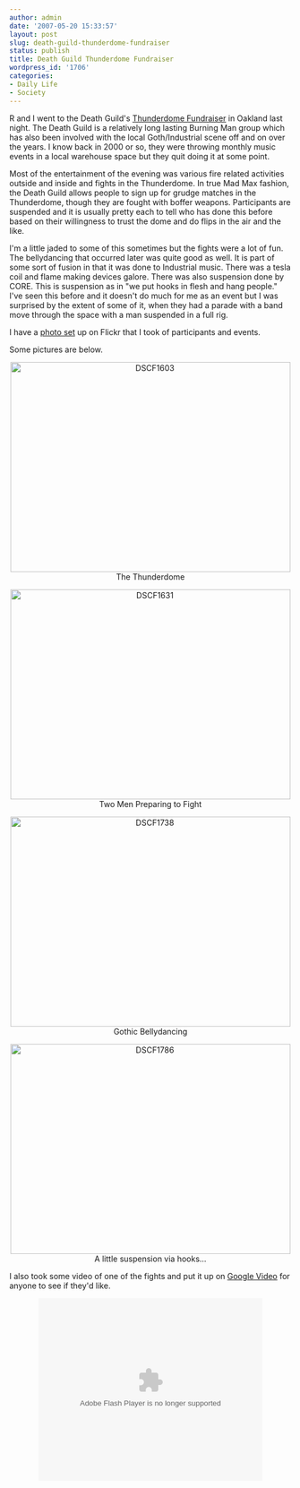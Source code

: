 ```yaml
---
author: admin
date: '2007-05-20 15:33:57'
layout: post
slug: death-guild-thunderdome-fundraiser
status: publish
title: Death Guild Thunderdome Fundraiser
wordpress_id: '1706'
categories:
- Daily Life
- Society
---
```

R and I went to the Death Guild's <a href="http://www.deathguildthunderdome.com/">Thunderdome Fundraiser</a> in Oakland last night. The Death Guild is a relatively long lasting Burning Man group which has also been involved with the local Goth/Industrial scene off and on over the years. I know back in 2000 or so, they were throwing monthly music events in a local warehouse space but they quit doing it at some point.

Most of the entertainment of the evening was various fire related activities outside and inside and fights in the Thunderdome. In true Mad Max fashion, the Death Guild allows people to sign up for grudge matches in the Thunderdome, though they are fought with boffer weapons. Participants are suspended and it is usually pretty each to tell who has done this before based on their willingness to trust the dome and do flips in the air and the like.

I'm a little jaded to some of this sometimes but the fights were a lot of fun. The bellydancing that occurred later was quite good as well. It is part of some sort of fusion in that it was done to Industrial music. There was a tesla coil and flame making devices galore. There was also suspension done by CORE. This is suspension as in "we put hooks in flesh and hang people." I've seen this before and it doesn't do much for me as an event but I was surprised by the extent of some of it, when they had a parade with a band move through the space with a man suspended in a full rig. 

I have a <a href="http://www.flickr.com/photos/albill/sets/72157600235070227/">photo set</a> up on Flickr that I took of participants and events.<!--more-->

Some pictures are below. <p align="center"><a href="http://www.flickr.com/photos/albill/505531188/" title="Photo Sharing"><img src="http://farm1.static.flickr.com/205/505531188_4bd063ff48.jpg" width="500" height="375" alt="DSCF1603" /></a><br>The Thunderdome</p><p align="Center"><a href="http://www.flickr.com/photos/albill/505548236/" title="Photo Sharing"><img src="http://farm1.static.flickr.com/214/505548236_34993cf303.jpg" width="500" height="375" alt="DSCF1631" /></a><br>Two Men Preparing to Fight</p><p align="center"><a href="http://www.flickr.com/photos/albill/506169314/" title="Photo Sharing"><img src="http://farm1.static.flickr.com/197/506169314_f1958a53cc.jpg" width="500" height="375" alt="DSCF1738" /></a><br>Gothic Bellydancing</p><p align="center"><a href="http://www.flickr.com/photos/albill/506242107/" title="Photo Sharing"><img src="http://farm1.static.flickr.com/220/506242107_ef5ca44119.jpg" width="500" height="375" alt="DSCF1786" /></a><br>A little suspension via hooks...</p>

I also took some video of one of the fights and put it up on <a href="http://video.google.com/videoplay?docid=-1808541650164482829&hl=en">Google Video</a> for anyone to see if they'd like.

<div align="center"><lj-embed><embed style="width:400px; height:326px;" id="VideoPlayback" type="application/x-shockwave-flash" src="http://video.google.com/googleplayer.swf?docId=-1808541650164482829&hl=en" flashvars=""> </embed></lj-embed></div>
